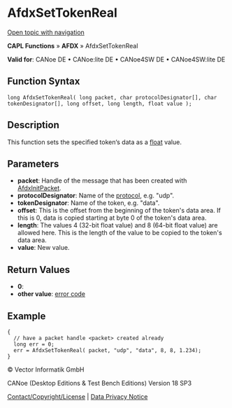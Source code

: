 # AfdxSetTokenReal

[Open topic with navigation](../../../../../CANoeDEFamily.htm#Topics/CAPLFunctions/ADFX/Functions/CAPLfunctionAfdxSetTokenReal.md)

**CAPL Functions** » **AFDX** » AfdxSetTokenReal

**Valid for**: CANoe DE • CANoe:lite DE • CANoe4SW DE • CANoe4SW:lite DE

## Function Syntax

```plaintext
long AfdxSetTokenReal( long packet, char protocolDesignator[], char tokenDesignator[], long offset, long length, float value );
```

## Description

This function sets the specified token‘s data as a [float](../../../Shared/CAPL/General/DataTypesForFunctionParameters.md) value.

## Parameters

- **packet**: Handle of the message that has been created with [AfdxInitPacket](CAPLfunctionAfdxInitPacket.md).
- **protocolDesignator**: Name of the [protocol](../../../CANoeCANalyzer/AFDX/protocols/afdxProtocolsIntro.md), e.g. "udp".
- **tokenDesignator**: Name of the token, e.g. "data".
- **offset**: This is the offset from the beginning of the token's data area. If this is 0, data is copied starting at byte 0 of the token's data area.
- **length**: The values 4 (32-bit float value) and 8 (64-bit float value) are allowed here. This is the length of the value to be copied to the token's data area.
- **value**: New value.

## Return Values

- **0**: 
- **other value**: [error code](../CAPLfunctionsAFDXErrorCodes.md)

## Example

```plaintext
{
  // have a packet handle <packet> created already
  long err = 0;
  err = AfdxSetTokenReal( packet, "udp", "data", 8, 8, 1.234);
}
```

© Vector Informatik GmbH

CANoe (Desktop Editions & Test Bench Editions) Version 18 SP3

[Contact/Copyright/License](../../../Shared/ContactCopyrightLicense.md) | [Data Privacy Notice](https://www.vector.com/int/en/company/get-info/privacy-policy/)